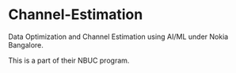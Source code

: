 # Channel-Estimation

Data Optimization and Channel Estimation using AI/ML under Nokia Bangalore.

This is a part of their NBUC program.



